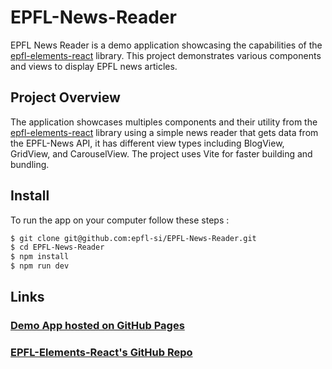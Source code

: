 # EPFL-News-Reader
EPFL News Reader is a demo application showcasing the capabilities of the [epfl-elements-react] library. This project demonstrates various components and views to display EPFL news articles.

## Project Overview
The application showcases multiples components and their utility from the [epfl-elements-react] library using a simple news reader that gets data from the EPFL-News API, it has different view types including BlogView, GridView, and CarouselView. The project uses Vite for faster building and bundling.

## Install
To run the app on your computer follow these steps :

```bash
$ git clone git@github.com:epfl-si/EPFL-News-Reader.git
$ cd EPFL-News-Reader
$ npm install
$ npm run dev
```
## Links

### [Demo App hosted on GitHub Pages](https://epfl-si.github.io/EPFL-News-Reader/)
### [EPFL-Elements-React's GitHub Repo](https://github.com/epfl-si/epfl-elements-react/tree/next)

[epfl-elements-react]: https://github.com/epfl-si/epfl-elements-react/tree/next